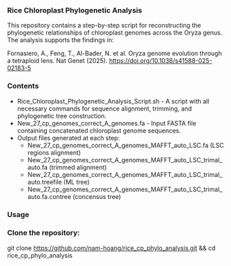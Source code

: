 ### Rice Chloroplast Phylogenetic Analysis

This repository contains a step-by-step script for reconstructing the phylogenetic relationships of chloroplast genomes across the Oryza genus. The analysis supports the findings in:

Fornasiero, A., Feng, T., Al-Bader, N. et al. Oryza genome evolution through a tetraploid lens. Nat Genet (2025). https://doi.org/10.1038/s41588-025-02183-5

### Contents

- Rice_Chloroplast_Phylogenetic_Analysis_Script.sh - A script with all necessary commands for sequence alignment, trimming, and phylogenetic tree construction.
- New_27_cp_genomes_correct_A_genomes.fa - Input FASTA file containing concatenated chloroplast genome sequences.
- Output files generated at each step:
  - New_27_cp_genomes_correct_A_genomes_MAFFT_auto_LSC.fa (LSC regions alignment)
  - New_27_cp_genomes_correct_A_genomes_MAFFT_auto_LSC_trimal_auto.fa (trimmed alignment)
  - New_27_cp_genomes_correct_A_genomes_MAFFT_auto_LSC_trimal_auto.treefile (ML tree)
  - New_27_cp_genomes_correct_A_genomes_MAFFT_auto_LSC_trimal_auto.fa.contree (concensus tree)

### Usage

### Clone the repository:
git clone https://github.com/nam-hoang/rice_cp_phylo_analysis.git && cd rice_cp_phylo_analysis
